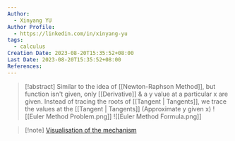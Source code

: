 ```yaml
---
Author:
  - Xinyang YU
Author Profile:
  - https://linkedin.com/in/xinyang-yu
tags:
  - calculus
Creation Date: 2023-08-20T15:35:52+08:00
Last Date: 2023-08-20T15:35:52+08:00
References:
---
```

>[!abstract] Similar to the idea of [[Newton-Raphson Method]], but function isn't given, only [[Derivative]] & a y value at a particular x are given. Instead of tracing the roots of [[Tangent | Tangents]], we trace the values at the [[Tangent | Tangents]] (Approximate y given x)
>![[Euler Method Problem.png]]
>![[Euler Method Formula.png]]


>[!note] [Visualisation of the mechanism](https://www.researchgate.net/figure/Visualization-of-Eulers-Method_fig1_344199095)